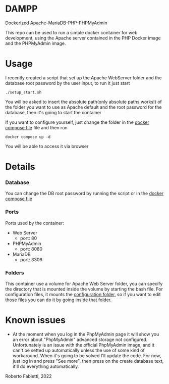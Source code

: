 # DAMPP
Dockerized Apache-MariaDB-PHP-PHPMyAdmin

This repo can be used to run a simple docker container for web development, using the Apache server contained in the PHP Docker image and the PHPMyAdmin image.

# Usage
I recently created a script that set up the Apache WebServer folder and the database root password by the user input, to run it just start 
```
./setup_start.sh
```

You will be asked to insert the absolute path(only absolute paths works!) of the folder you want to use as Apache default and the root password for the database, then it's going to start the container

If you want to configure yourself, just change the folder in the [docker compose file](docker-compose.yml)
file and then run 
```
docker compose up -d
```

You will be able to access it via browser

# Details
### Database
You can change the DB root password by running the script or in the [docker compose file](docker-compose.yml)
### Ports
Ports used by the container:

* Web Server
    * port: 80
* PHPMyAdmin 
    * port: 8080
* MariaDB
    * port: 3306

### Folders
This container use a volume for Apache Web Server folder, you can specify the directory that is mounted inside the volume by starting the bash file.
For configuration files, it mounts the [configuration folder](.conf), so if you want to edit those files you can do it by going inside that folder.

# Known issues
* At the moment when you log in the PhpMyAdmin page it will show you an error about "PhpMyAdmin" advanced storage not configured. Unfortunately is an issue with the official PhpMyAdmin image, and it can't be setted up automatically unless the use of some kind of workaround. When it's going to be solved I'll update the code. For now, just log in and press "See more", then press on the create database text, it'll do everything automatically.

Roberto Fabietti, 2022